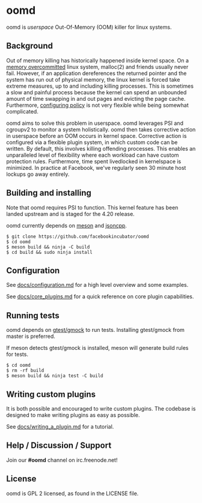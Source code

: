 # oomd

oomd is *userspace* Out-Of-Memory (OOM) killer for linux systems.

## Background

Out of memory killing has historically happened inside kernel space. On a
[memory overcommitted][0] linux system, malloc(2) and friends usually never
fail. However, if an application dereferences the returned pointer and the
system has run out of physical memory, the linux kernel is forced take extreme
measures, up to and including killing processes. This is sometimes a slow and
painful process because the kernel can spend an unbounded amount of time
swapping in and out pages and evicting the page cache. Furthermore,
[configuring policy][1] is not very flexible while being somewhat complicated.

oomd aims to solve this problem in userspace. oomd leverages PSI and cgroupv2
to monitor a system holistically. oomd then takes corrective action in
userspace before an OOM occurs in kernel space. Corrective action is configured
via a flexible plugin system, in which custom code can be written. By default,
this involves killing offending processes. This enables an unparalleled level
of flexibility where each workload can have custom protection rules.
Furthermore, time spent livedlocked in kernelspace is minimized. In practice at
Facebook, we've regularly seen 30 minute host lockups go away entirely.

## Building and installing

Note that oomd requires PSI to function. This kernel feature has been landed
upstream and is staged for the 4.20 release.

oomd currently depends on [meson][2] and [jsoncpp][4].

    $ git clone https://github.com/facebookincubator/oomd
    $ cd oomd
    $ meson build && ninja -C build
    $ cd build && sudo ninja install

## Configuration

See [docs/configuration.md](docs/configuration.md) for a high level overview
and some examples.

See [docs/core_plugins.md](docs/core_plugins.md) for a quick reference on
core plugin capabilities.

## Running tests

oomd depends on [gtest/gmock][5] to run tests. Installing gtest/gmock from master
is preferred.

If meson detects gtest/gmock is installed, meson will generate build rules for tests.

    $ cd oomd
    $ rm -rf build
    $ meson build && ninja test -C build

## Writing custom plugins

It is both possible and encouraged to write custom plugins. The codebase is designed
to make writing plugins as easy as possible.

See [docs/writing_a_plugin.md](docs/writing_a_plugin.md) for a tutorial.

## Help / Discussion / Support

Join our **#oomd** channel on irc.freenode.net!


## License

oomd is GPL 2 licensed, as found in the LICENSE file.


[0]: https://www.kernel.org/doc/Documentation/vm/overcommit-accounting
[1]: https://lwn.net/Articles/317814/
[2]: http://mesonbuild.com/
[4]: https://github.com/open-source-parsers/jsoncpp
[5]: https://github.com/google/googletest
